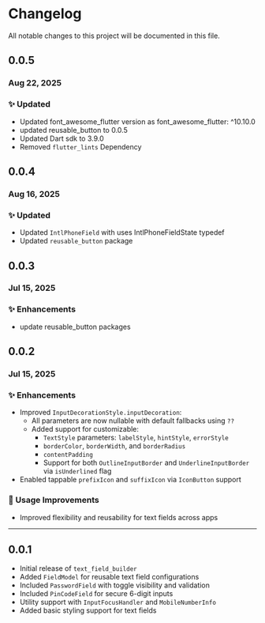 # Changelog

All notable changes to this project will be documented in this file.

## 0.0.5

### Aug 22, 2025

### ✨ Updated

- Updated font_awesome_flutter version as font_awesome_flutter: ^10.10.0
- updated reusable_button to 0.0.5
- Updated Dart sdk to 3.9.0
- Removed `flutter_lints` Dependency

## 0.0.4

### Aug 16, 2025

### ✨ Updated

- Updated `IntlPhoneField` with uses IntlPhoneFieldState typedef
- Updated `reusable_button` package

## 0.0.3

### Jul 15, 2025

### ✨ Enhancements

- update reusable_button packages

## 0.0.2

### Jul 15, 2025

### ✨ Enhancements

- Improved `InputDecorationStyle.inputDecoration`:
    - All parameters are now nullable with default fallbacks using `??`
    - Added support for customizable:
        - `TextStyle` parameters: `labelStyle`, `hintStyle`, `errorStyle`
        - `borderColor`, `borderWidth`, and `borderRadius`
        - `contentPadding`
        - Support for both `OutlineInputBorder` and `UnderlineInputBorder` via `isUnderlined` flag
- Enabled tappable `prefixIcon` and `suffixIcon` via `IconButton` support

### 🧪 Usage Improvements

- Improved flexibility and reusability for text fields across apps

---

## 0.0.1

- Initial release of `text_field_builder`
- Added `FieldModel` for reusable text field configurations
- Included `PasswordField` with toggle visibility and validation
- Included `PinCodeField` for secure 6-digit inputs
- Utility support with `InputFocusHandler` and `MobileNumberInfo`
- Added basic styling support for text fields
